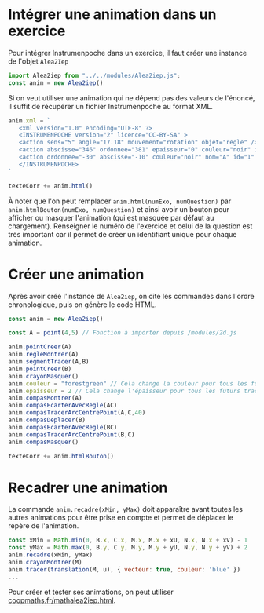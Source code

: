 # Intégrer une animation dans un exercice

Pour intégrer Instrumenpoche dans un exercice, il faut créer une instance de l'objet `Alea2Iep`

```js
import Alea2iep from "../../modules/Alea2iep.js";
const anim = new Alea2iep()
```

Si on veut utiliser une animation qui ne dépend pas des valeurs de l'énoncé, il suffit de récupérer un fichier Instrumenpoche au format XML.

```js
anim.xml = `
   <xml version="1.0" encoding="UTF-8" ?>
   <INSTRUMENPOCHE version="2" licence="CC-BY-SA" >
   <action sens="5" angle="17.18" mouvement="rotation" objet="regle" />
   <action abscisse="346" ordonnee="381" epaisseur="0" couleur="noir" id="1" mouvement="creer" objet="point" />
   <action ordonnee="-30" abscisse="-10" couleur="noir" nom="A" id="1" mouvement="nommer" objet="point" />
   </INSTRUMENPOCHE>
`

texteCorr += anim.html()
```

À noter que l'on peut remplacer `anim.html(numExo, numQuestion)` par `anim.htmlBouton(numExo, numQuestion)` et ainsi avoir un bouton pour afficher ou masquer l'animation (qui est masquée par défaut au chargement).
Renseigner le numéro de l'exercice et celui de la question est très important car il permet de créer un identifiant unique pour chaque animation.

# Créer une animation

Après avoir créé l'instance de `Alea2iep`, on cite les commandes dans l'ordre chronologique, puis on génère le code HTML.

```js
const anim = new Alea2iep()

const A = point(4,5) // Fonction à importer depuis /modules/2d.js

anim.pointCreer(A)
anim.regleMontrer(A)
anim.segmentTracer(A,B)
anim.pointCreer(B)
anim.crayonMasquer()
anim.couleur = "forestgreen" // Cela change la couleur pour tous les futurs tracés
anim.epaisseur = 2 // Cela change l'épaisseur pour tous les futurs tracés
anim.compasMontrer(A)
anim.compasEcarterAvecRegle(AC)
anim.compasTracerArcCentrePoint(A,C,40)
anim.compasDeplacer(B)
anim.compasEcarterAvecRegle(BC)
anim.compasTracerArcCentrePoint(B,C)
anim.compasMasquer()

texteCorr += anim.htmlBouton()
```

# Recadrer une animation

La commande `anim.recadre(xMin, yMax)` doit apparaître avant toutes les autres animations pour être prise en compte et permet de déplacer le repère de l'animation.

```js
const xMin = Math.min(0, B.x, C.x, M.x, M.x + xU, N.x, N.x + xV) - 1
const yMax = Math.max(0, B.y, C.y, M.y, M.y + yU, N.y, N.y + yV) + 2
anim.recadre(xMin, yMax)
anim.crayonMontrer(M)
anim.tracer(translation(M, u), { vecteur: true, couleur: 'blue' })
...
```

Pour créer et tester ses animations, on peut utiliser [coopmaths.fr/mathalea2iep.html](https://coopmaths.fr/mathalea2iep.html).
